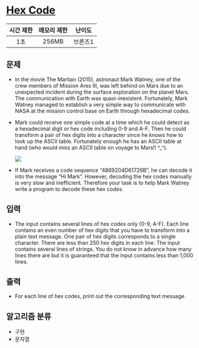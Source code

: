 # [Hex Code](https://www.acmicpc.net/problem/11784)

| 시간 제한 | 메모리 제한 | 난이도  |
| :-------: | :---------: | :-----: |
|    1초    |    256MB    | 브론즈1 |

## 문제

- In the movie The Martian (2015), astronaut Mark Watney, one of the crew members of Mission Ares III, was left behind on Mars due to an unexpected incident during the surface exploration on the planet Mars. The communication with Earth was quasi-inexistent. Fortunately, Mark Watney managed to establish a very simple way to communicate with NASA at the mission control base on Earth through hexadecimal codes.

- Mark could receive one simple code at a time which he could detect as a hexadecimal digit or hex code including 0-9 and A-F. Then he could transform a pair of hex digits into a character since he knows how to look up the ASCII table. Fortunately enough he has an ASCII table at hand (who would miss an ASCII table on voyage to Mars!! ^\_^).

  ![](https://onlinejudgeimages.s3-ap-northeast-1.amazonaws.com/problem/11783/1.jpg)

- If Mark receives a code sequence “4869204D61726B”, he can decode it into the message “Hi Mark”. However, decoding the hex codes manually is very slow and inefficient. Therefore your task is to help Mark Watney write a program to decode these hex codes.

## 입력

- The input contains several lines of hex codes only (0-9, A-F). Each line contains an even number of hex digits that you have to transform into a plain text message. One pair of hex digits corresponds to a single character. There are less than 250 hex digits in each line. The input contains several lines of strings. You do not know in advance how many lines there are but it is guaranteed that the input contains less than 1,000 lines.

## 출력

- For each line of hex codes, print out the corresponding text message.

## 알고리즘 분류

- 구현
- 문자열
